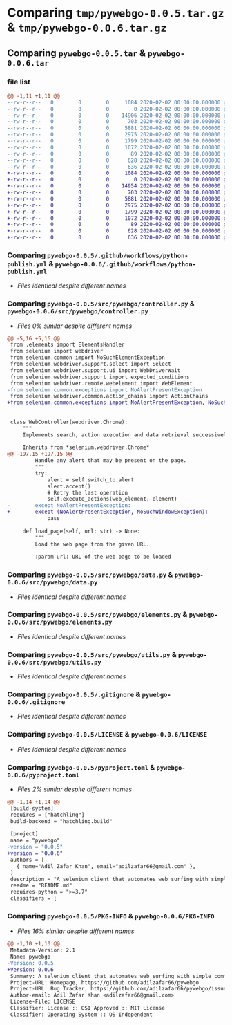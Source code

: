 # Comparing `tmp/pywebgo-0.0.5.tar.gz` & `tmp/pywebgo-0.0.6.tar.gz`

## Comparing `pywebgo-0.0.5.tar` & `pywebgo-0.0.6.tar`

### file list

```diff
@@ -1,11 +1,11 @@
--rw-r--r--   0        0        0     1084 2020-02-02 00:00:00.000000 pywebgo-0.0.5/.github/workflows/python-publish.yml
--rw-r--r--   0        0        0        0 2020-02-02 00:00:00.000000 pywebgo-0.0.5/src/pywebgo/__init__.py
--rw-r--r--   0        0        0    14906 2020-02-02 00:00:00.000000 pywebgo-0.0.5/src/pywebgo/controller.py
--rw-r--r--   0        0        0      703 2020-02-02 00:00:00.000000 pywebgo-0.0.5/src/pywebgo/data.py
--rw-r--r--   0        0        0     5881 2020-02-02 00:00:00.000000 pywebgo-0.0.5/src/pywebgo/elements.py
--rw-r--r--   0        0        0     2975 2020-02-02 00:00:00.000000 pywebgo-0.0.5/src/pywebgo/utils.py
--rw-r--r--   0        0        0     1799 2020-02-02 00:00:00.000000 pywebgo-0.0.5/.gitignore
--rw-r--r--   0        0        0     1072 2020-02-02 00:00:00.000000 pywebgo-0.0.5/LICENSE
--rw-r--r--   0        0        0       89 2020-02-02 00:00:00.000000 pywebgo-0.0.5/README.md
--rw-r--r--   0        0        0      628 2020-02-02 00:00:00.000000 pywebgo-0.0.5/pyproject.toml
--rw-r--r--   0        0        0      636 2020-02-02 00:00:00.000000 pywebgo-0.0.5/PKG-INFO
+-rw-r--r--   0        0        0     1084 2020-02-02 00:00:00.000000 pywebgo-0.0.6/.github/workflows/python-publish.yml
+-rw-r--r--   0        0        0        0 2020-02-02 00:00:00.000000 pywebgo-0.0.6/src/pywebgo/__init__.py
+-rw-r--r--   0        0        0    14954 2020-02-02 00:00:00.000000 pywebgo-0.0.6/src/pywebgo/controller.py
+-rw-r--r--   0        0        0      703 2020-02-02 00:00:00.000000 pywebgo-0.0.6/src/pywebgo/data.py
+-rw-r--r--   0        0        0     5881 2020-02-02 00:00:00.000000 pywebgo-0.0.6/src/pywebgo/elements.py
+-rw-r--r--   0        0        0     2975 2020-02-02 00:00:00.000000 pywebgo-0.0.6/src/pywebgo/utils.py
+-rw-r--r--   0        0        0     1799 2020-02-02 00:00:00.000000 pywebgo-0.0.6/.gitignore
+-rw-r--r--   0        0        0     1072 2020-02-02 00:00:00.000000 pywebgo-0.0.6/LICENSE
+-rw-r--r--   0        0        0       89 2020-02-02 00:00:00.000000 pywebgo-0.0.6/README.md
+-rw-r--r--   0        0        0      628 2020-02-02 00:00:00.000000 pywebgo-0.0.6/pyproject.toml
+-rw-r--r--   0        0        0      636 2020-02-02 00:00:00.000000 pywebgo-0.0.6/PKG-INFO
```

### Comparing `pywebgo-0.0.5/.github/workflows/python-publish.yml` & `pywebgo-0.0.6/.github/workflows/python-publish.yml`

 * *Files identical despite different names*

### Comparing `pywebgo-0.0.5/src/pywebgo/controller.py` & `pywebgo-0.0.6/src/pywebgo/controller.py`

 * *Files 0% similar despite different names*

```diff
@@ -5,16 +5,16 @@
 from .elements import ElementsHandler
 from selenium import webdriver
 from selenium.common import NoSuchElementException
 from selenium.webdriver.support.select import Select
 from selenium.webdriver.support.ui import WebDriverWait
 from selenium.webdriver.support import expected_conditions
 from selenium.webdriver.remote.webelement import WebElement
-from selenium.common.exceptions import NoAlertPresentException
 from selenium.webdriver.common.action_chains import ActionChains
+from selenium.common.exceptions import NoAlertPresentException, NoSuchWindowException
 
 
 class WebController(webdriver.Chrome):
     """
     Implements search, action execution and data retrieval successively for given element dictionaries.
 
     Inherits from *selenium.webdriver.Chrome*
@@ -197,15 +197,15 @@
         Handle any alert that may be present on the page.
         """
         try:
             alert = self.switch_to.alert
             alert.accept()
             # Retry the last operation
             self.execute_actions(web_element, element)
-        except NoAlertPresentException:
+        except (NoAlertPresentException, NoSuchWindowException):
             pass
 
     def load_page(self, url: str) -> None:
         """
         Load the web page from the given URL.
 
         :param url: URL of the web page to be loaded
```

### Comparing `pywebgo-0.0.5/src/pywebgo/data.py` & `pywebgo-0.0.6/src/pywebgo/data.py`

 * *Files identical despite different names*

### Comparing `pywebgo-0.0.5/src/pywebgo/elements.py` & `pywebgo-0.0.6/src/pywebgo/elements.py`

 * *Files identical despite different names*

### Comparing `pywebgo-0.0.5/src/pywebgo/utils.py` & `pywebgo-0.0.6/src/pywebgo/utils.py`

 * *Files identical despite different names*

### Comparing `pywebgo-0.0.5/.gitignore` & `pywebgo-0.0.6/.gitignore`

 * *Files identical despite different names*

### Comparing `pywebgo-0.0.5/LICENSE` & `pywebgo-0.0.6/LICENSE`

 * *Files identical despite different names*

### Comparing `pywebgo-0.0.5/pyproject.toml` & `pywebgo-0.0.6/pyproject.toml`

 * *Files 2% similar despite different names*

```diff
@@ -1,14 +1,14 @@
 [build-system]
 requires = ["hatchling"]
 build-backend = "hatchling.build"
 
 [project]
 name = "pywebgo"
-version = "0.0.5"
+version = "0.0.6"
 authors = [
   { name="Adil Zafar Khan", email="adilzafar66@gmail.com" },
 ]
 description = "A selenium client that automates web surfing with simple commands."
 readme = "README.md"
 requires-python = ">=3.7"
 classifiers = [
```

### Comparing `pywebgo-0.0.5/PKG-INFO` & `pywebgo-0.0.6/PKG-INFO`

 * *Files 16% similar despite different names*

```diff
@@ -1,10 +1,10 @@
 Metadata-Version: 2.1
 Name: pywebgo
-Version: 0.0.5
+Version: 0.0.6
 Summary: A selenium client that automates web surfing with simple commands.
 Project-URL: Homepage, https://github.com/adilzafar66/pywebgo
 Project-URL: Bug Tracker, https://github.com/adilzafar66/pywebgo/issues
 Author-email: Adil Zafar Khan <adilzafar66@gmail.com>
 License-File: LICENSE
 Classifier: License :: OSI Approved :: MIT License
 Classifier: Operating System :: OS Independent
```

